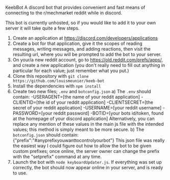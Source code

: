 KeebBot
A discord bot that provides convenient and fast means of connecting to the r/mechmarket reddit while in discord.

This bot is currently unhosted, so if you would like to add it to your own server it will take quite a few steps.


1) Create an application at https://discord.com/developers/applications
2) Create a bot for that application, give it the scopes of reading messages, writing messages, and adding reactions, then visit the resulting url, where you will be prompted to add the bot to your server.
3) On your/a new reddit account, go to https://old.reddit.com/prefs/apps/, and create a new application (you don't really need to fill out anything in particular for each value; just remember what you put.)
4) Clone this repository with `git clone https://github.com/louismeunier/keeb-bot`
5) Install the dependencies with `npm install`
6) Create two new files; `.env` and `botconfig.json`
  a) The `.env` should contain:
    -USERAGENT=[the name of your reddit application]
    -CLIENTID=[the id of your reddit application]
    -CLIENTSECRET=[the secret of your reddit application]
    -USERNAME=[your reddit username]
    -PASSWORD=[your reddit password]
    -BOTID=[your bots id/token, found at the homepage of your discord application]
    Alternatively, you can replace any mention of these values in the main js file with the intended values; this method is simply meant to be more secure.
   b) The `botconfig.json` should contain:
    {"prefix":"#anyprefixyouwanttocontrolyourbot"}
    This json file was really the easiest way I could figure out how to allow the bot to be given custom prefixes; once online, the server owner can change the prefix with the "setprefix" command at any time.
7) Launch the bot with `node keyboardUpdater.js`. If everything was set up correctly, the bot should now appear online in your server, and is ready to use.
